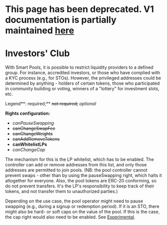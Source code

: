 # This page has been deprecated. V1 documentation is partially maintained [here](docs.balancer.fi/v/v1/guides/smart-pool-templates-gui/investors-club)

# Investors' Club

With Smart Pools, it is possible to restrict liquidity providers to a defined group. For instance, accredited investors, or those who have complied with a KYC process \(e.g., for STOs\). However, the privileged addresses could be determined by anything - holders of certain tokens, those who participated in community building or voting, winners of a "lottery" for investment slots, etc.

Legend**: required;** ~~not required;~~ _optional_

**Rights configuration:**

* _canPauseSwapping_
* ~~canChangeSwapFee~~
* ~~canChangeWeights~~
* ~~canAddRemoveTokens~~
* **canWhitelistLPs**
* _canChangeCap_

The mechanism for this is the LP whitelist, which has to be enabled. The controller can add or remove addresses from this list, and only those addresses are permitted to join pools. \(NB: the pool controller cannot prevent swaps - other than by using the pauseSwapping right, which halts it altogether for everyone. Also, the pool tokens are ERC-20 conforming, so do not prevent transfers. It's the LP's responsibility to keep track of their tokens, and not transfer them to unauthorized parties.\)

Depending on the use case, the pool operator might need to pause swapping \(e.g., during a signup or redemption period\). If it is an STO, there might also be hard- or soft caps on the value of the pool. If this is the case, the cap right would also need to be enabled. See [Experimental](experimental.md).

